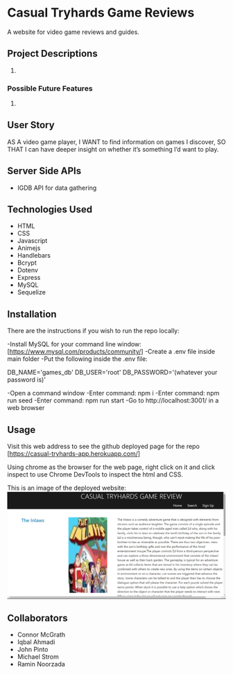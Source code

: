 # Casual Tryhards Game Reviews
A website for video game reviews and guides.

## Project Descriptions
1. 
### Possible Future Features
1. 

## User Story
AS A video game player, 
I WANT to find information on games I discover, 
SO THAT I can have deeper insight on whether it’s something I’d want to play.

## Server Side APIs
- IGDB API for data gathering

## Technologies Used
- HTML
- CSS
- Javascript
- Animejs
- Handlebars
- Bcrypt
- Dotenv
- Express
- MySQL
- Sequelize

## Installation
There are the instructions if you wish to run the repo locally:

-Install MySQL for your command line window: [https://www.mysql.com/products/community/]
-Create a .env file inside main folder
-Put the following inside the .env file:

DB_NAME='games_db'
DB_USER='root'
DB_PASSWORD='(whatever your password is)'

-Open a command window
-Enter command: npm i
-Enter command: npm run seed
-Enter command: npm run start
-Go to http://localhost:3001/ in a web browser

## Usage

Visit this web address to see the github deployed page for the repo [https://casual-tryhards-app.herokuapp.com/]

Using chrome as the browser for the web page, right click on it and click inspect to use Chrome DevTools to inspect the html and CSS.

This is an image of the deployed website:
![alt expected website](https://github.com/CJMerit/Casual-Tryhards-Game-Reviews/blob/main/public/casual_tryhards.png)

## Collaborators
- Connor McGrath
- Iqbal Ahmadi
- John Pinto
- Michael Strom
- Ramin Noorzada

